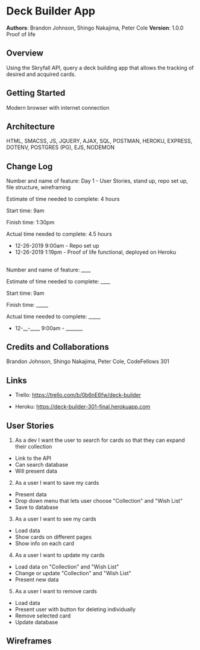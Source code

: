# Deck Builder App

**Authors**: Brandon Johnson, Shingo Nakajima, Peter Cole
**Version**: 1.0.0 Proof of life

## Overview
Using the Skryfall API, query a deck building app that allows the tracking of desired and acquired cards.

## Getting Started
Modern browser with internet connection

## Architecture
HTML, SMACSS, JS, JQUERY, AJAX, SQL, POSTMAN, HEROKU, EXPRESS, DOTENV, POSTGRES (PG), EJS, NODEMON

## Change Log

Number and name of feature: Day 1 - User Stories, stand up, repo set up, file structure, wireframing

Estimate of time needed to complete: 4 hours

Start time: 9am

Finish time: 1:30pm

Actual time needed to complete: 4.5 hours

* 12-26-2019 9:00am - Repo set up
* 12-26-2019 1:19pm - Proof of life functional, deployed on Heroku

## 

Number and name of feature: ____

Estimate of time needed to complete: ____

Start time: 9am

Finish time: _____

Actual time needed to complete: _____

* 12-__-____ 9:00am - _______

## Credits and Collaborations
Brandon Johnson, Shingo Nakajima, Peter Cole, CodeFellows 301

## Links

* Trello: https://trello.com/b/0b6nE6fw/deck-builder

* Heroku: https://deck-builder-301-final.herokuapp.com

## User Stories

1. As a dev I want the user to search for cards so that they can expand their collection
  * Link to the API
  * Can search database
  * Will present data

2. As a user I want to save my cards
  * Present data
  * Drop down menu that lets user choose "Collection" and "Wish List"
  * Save to database

3. As a user I want to see my cards
  * Load data
  * Show cards on different pages
  * Show info on each card

4. As a user I want to update my cards
  * Load data on "Collection" and "Wish List"
  * Change or update "Collection" and "Wish List"
  * Present new data

5. As a user I want to remove cards
  * Load data
  * Present user with button for deleting individually
  * Remove selected card
  * Update database

## Wireframes

<!-- shingo wireframes -->
